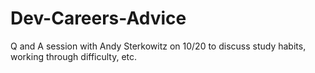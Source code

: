# Dev-Careers-Advice
Q and A session with Andy Sterkowitz on 10/20 to discuss study habits, working through difficulty, etc.
